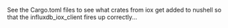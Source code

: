 
See the Cargo.toml files to see what crates from iox get added to nushell so that the influxdb_iox_client fires up correctly...